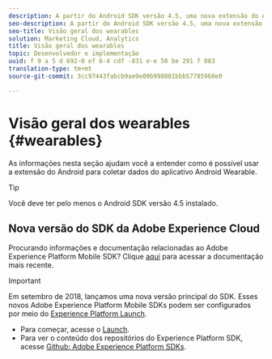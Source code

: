 ```yaml
---
description: A partir do Android SDK versão 4.5, uma nova extensão do Android permite coletar dados do seu aplicativo Android Wearable.
seo-description: A partir do Android SDK versão 4.5, uma nova extensão do Android permite coletar dados do seu aplicativo Android Wearable.
seo-title: Visão geral dos wearables
solution: Marketing Cloud, Analytics
title: Visão geral dos wearables
topic: Desenvolvedor e implementação
uuid: f 9 a 5 d 692-0 ef 6-4 cdf -831 e-e 50 be 291 f 083
translation-type: tm+mt
source-git-commit: 3cc97443fabcb9ae9e09b998801bbb57785960e0

---
```



# Visão geral dos wearables {#wearables}

As informações nesta seção ajudam você a entender como é possível usar a extensão do Android para coletar dados do aplicativo Android Wearable.

>[!TIP]
>
>Você deve ter pelo menos o Android SDK versão 4.5 instalado.

## Nova versão do SDK da Adobe Experience Cloud

Procurando informações e documentação relacionadas ao Adobe Experience Platform Mobile SDK? Clique [aqui](https://aep-sdks.gitbook.io/docs/) para acessar a documentação mais recente.

>[!IMPORTANT]
>
>Em setembro de 2018, lançamos uma nova versão principal do SDK. Esses novos Adobe Experience Platform Mobile SDKs podem ser configurados por meio do [Experience Platform Launch](https://www.adobe.com/experience-platform/launch.html).

* Para começar, acesse o [Launch](https://launch.adobe.com/).
* Para ver o conteúdo dos repositórios do Experience Platform SDK, acesse [Github: Adobe Experience Platform SDKs](https://github.com/Adobe-Marketing-Cloud/acp-sdks).